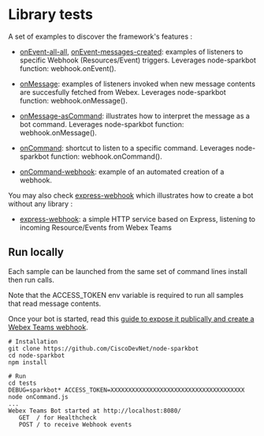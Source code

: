 # Library tests

A set of examples to discover the framework's features : 

- [onEvent-all-all](onEvent-all-all.js), [onEvent-messages-created](onEvent-messages-created.js): examples of listeners to specific Webhook (Resources/Event) triggers. Leverages node-sparkbot function: webhook.onEvent().

- [onMessage](onMessage.js): examples of listeners invoked when new message contents are succesfully fetched from Webex. Leverages node-sparkbot function: webhook.onMessage(). 

- [onMessage-asCommand](onMessage-asCommand.js): illustrates how to interpret the message as a bot command. Leverages node-sparkbot function: webhook.onMessage().

- [onCommand](onCommand.js): shortcut to listen to a specific command. Leverages node-sparkbot function: webhook.onCommand().

- [onCommand-webhook](onCommand-webhook.js): example of an automated creation of a webhook.


You may also check [express-webhook](express-webhook.js) which illustrates how to create a bot without any library :

- [express-webhook](express-webhook.js): a simple HTTP service based on Express, listening to incoming Resource/Events from Webex Teams


## Run locally

Each sample can be launched from the same set of command lines install then run calls.

Note that the ACCESS_TOKEN env variable is required to run all samples that read message contents.

Once your bot is started, read this [guide to expose it publically and create a Webex Teams webhook](../docs/SettingUpYourSparkBot.md).


```shell
# Installation
git clone https://github.com/CiscoDevNet/node-sparkbot
cd node-sparkbot
npm install

# Run
cd tests
DEBUG=sparkbot* ACCESS_TOKEN=XXXXXXXXXXXXXXXXXXXXXXXXXXXXXXXXXXXXXX node onCommand.js
...
Webex Teams Bot started at http://localhost:8080/
   GET  / for Healthcheck
   POST / to receive Webhook events
```




 